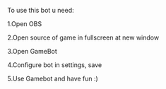To use this bot u need:


1.Open OBS

2.Open source of game in fullscreen at new window

3.Open GameBot

4.Configure bot in settings, save

5.Use Gamebot and have fun :)
